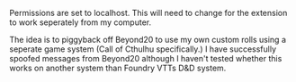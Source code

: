 Permissions are set to localhost. This will need to change for the extension to work seperately from my computer.

The idea is to piggyback off Beyond20 to use my own custom rolls using a seperate game system (Call of Cthulhu specifically.) I have successfully spoofed messages from Beyond20 although I haven't tested whether this works on another system than Foundry VTTs D&D system.
